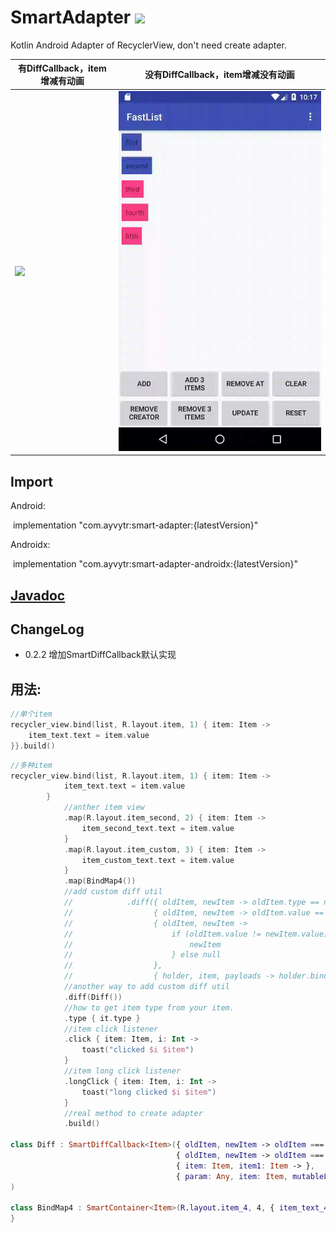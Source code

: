 # SmartAdapter  [![](https://img.shields.io/badge/jCenter-0.2.2-red.svg)](https://bintray.com/ayvytr/maven/smart-adapter/_latestVersion)
Kotlin Android Adapter of RecyclerView, don't need create adapter.

| 有DiffCallback，item增减有动画 | 没有DiffCallback，item增减没有动画 |
| ------------------------------ | ---------------------------------- |
| ![](media\with_diff.gif)       | ![](media\without_diff.gif)        |





## Import

Android:

​	implementation "com.ayvytr:smart-adapter:{latestVersion}"

Androidx:

​	implementation "com.ayvytr:smart-adapter-androidx:{latestVersion}"



## [Javadoc](https://ayvytr.github.io/projects/smartadapter/javadoc/index.html)

## ChangeLog

* 0.2.2
    增加SmartDiffCallback默认实现

## 用法:

```kotlin
//单个item
recycler_view.bind(list, R.layout.item, 1) { item: Item ->    
	item_text.text = item.value    
}}.build()


```



```kotlin
//多种item
recycler_view.bind(list, R.layout.item, 1) { item: Item ->
            item_text.text = item.value
        }
        	//anther item view
            .map(R.layout.item_second, 2) { item: Item ->
                item_second_text.text = item.value
            }
            .map(R.layout.item_custom, 3) { item: Item ->
                item_custom_text.text = item.value
            }
            .map(BindMap4())
            //add custom diff util
            //            .diff({ oldItem, newItem -> oldItem.type == newItem.type },
            //                  { oldItem, newItem -> oldItem.value == newItem.value },
            //                  { oldItem, newItem ->
            //                      if (oldItem.value != newItem.value) {
            //                          newItem
            //                      } else null
            //                  },
            //                  { holder, item, payloads -> holder.bind(item) })
            //another way to add custom diff util
            .diff(Diff())
            //how to get item type from your item.
            .type { it.type }
            //item click listener
            .click { item: Item, i: Int ->
                toast("clicked $i $item")
            }
            //item long click listener
            .longClick { item: Item, i: Int ->
                toast("long clicked $i $item")
            }
            //real method to create adapter
            .build()
            
class Diff : SmartDiffCallback<Item>({ oldItem, newItem -> oldItem === newItem },
                                     { oldItem, newItem -> oldItem === newItem && oldItem.value == newItem.value },
                                     { item: Item, item1: Item -> },
                                     { param: Any, item: Item, mutableList: MutableList<Any> -> }
)

class BindMap4 : SmartContainer<Item>(R.layout.item_4, 4, { item_text_4.text = it.value }) {
}
```















